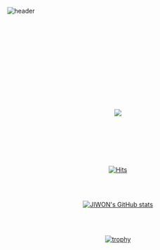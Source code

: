 
![header](https://capsule-render.vercel.app/api?type=venom&color=timeGradient&height=300&section=header&text=지원&fontColor=ffffff&fontSize=65&animation=fadeIn&fontAlignY=50)





<div align="center">
<br><br><br><br><br><br><br><br><br><br>
<br>
<p>
  <a href="https://wldldnjs.tistory.com/"><img src="https://img.shields.io/badge/tistory-F05138?style=flat-square&logo=tistory&logoColor=white"/>
</p>

<br><br><br><br><br>

  
[![Hits](https://hits.seeyoufarm.com/api/count/incr/badge.svg?url=https%3A%2F%2Fgithub.com%2Fgjbae1212%2Fhit-counterhttps%3A%2F%2Fgithub.com%2Fjwsh1n&count_bg=%23899BDA&title_bg=%23888888&icon=&icon_color=%23E7E7E7&title=hits&edge_flat=false)](https://hits.seeyoufarm.com)

<br><br>

[![JIWON's GitHub stats](https://github-readme-stats.vercel.app/api?username=jwsh1n&include_all_commits=true&theme=nord&hide_border=true&count_private=true)](https://github.com/jiholee0/github-readme-stats)

<br><br>

[![trophy](https://github-profile-trophy.vercel.app/?username=jwsh1n&theme=flat&column=7)](https://github.com/jwsh1n/)

</div>
